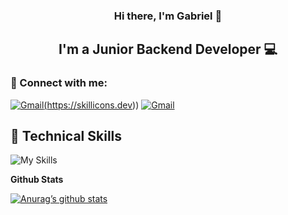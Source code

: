 <h3 align="center">
  Hi there, I'm Gabriel 👋
</h3>

<h2 align="center">
  I'm a Junior Backend Developer 💻
</h2> 

### 🤝 Connect with me:

<a href="mailto:otpstrafe@gmail.com">![Gmail](https://skillicons.dev/icons?i=gmail)(https://skillicons.dev))<a/>
<a href="https://www.linkedin.com/in/gabriel-miranda-a55501240/">![Gmail](https://skillicons.dev/icons?i=linkedin)<a/>

## 💼 Technical Skills

![My Skills](https://skillicons.dev/icons?i=ts,html,css,angular)

**Github Stats**

[![Anurag’s github stats](https://github-readme-stats.vercel.app/api?username=OTPStrafe)](https://github.com/OTPStrafe)
